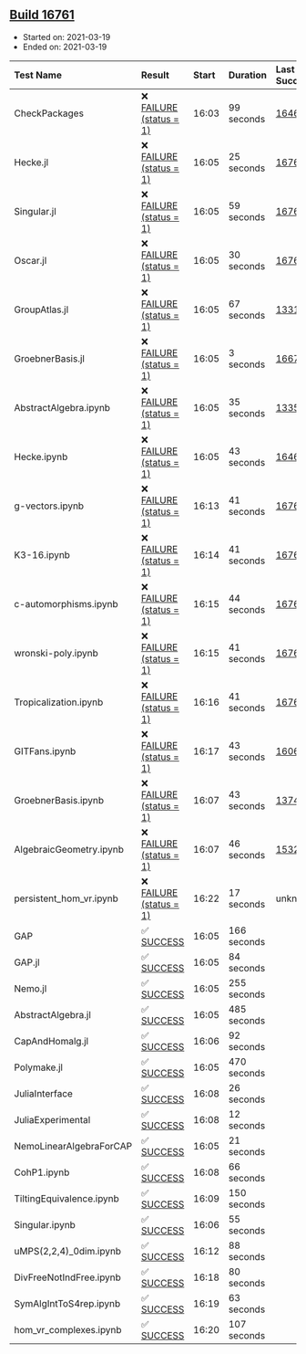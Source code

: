 ## [Build 16761](https://oscarci.mathematik.uni-kl.de/job/oscar/16761/)

* Started on: 2021-03-19
* Ended on: 2021-03-19

| Test Name    | Result | Start | Duration | Last Success | First Failure |
|:-------------|:-------|:------|:---------|:-------------|:--------------|
| CheckPackages | ❌ [FAILURE (status = 1)](https://oscarci.mathematik.uni-kl.de/job/oscar/16761/artifact/logs/build-16761/CheckPackages.log) | 16:03 | 99 seconds | [16463](https://oscarci.mathematik.uni-kl.de/job/oscar/16463/) | [16464](https://oscarci.mathematik.uni-kl.de/job/oscar/16464/) |
| Hecke.jl | ❌ [FAILURE (status = 1)](https://oscarci.mathematik.uni-kl.de/job/oscar/16761/artifact/logs/build-16761/Hecke.jl.log) | 16:05 | 25 seconds | [16760](https://oscarci.mathematik.uni-kl.de/job/oscar/16760/) | [16761](https://oscarci.mathematik.uni-kl.de/job/oscar/16761/) |
| Singular.jl | ❌ [FAILURE (status = 1)](https://oscarci.mathematik.uni-kl.de/job/oscar/16761/artifact/logs/build-16761/Singular.jl.log) | 16:05 | 59 seconds | [16760](https://oscarci.mathematik.uni-kl.de/job/oscar/16760/) | [16761](https://oscarci.mathematik.uni-kl.de/job/oscar/16761/) |
| Oscar.jl | ❌ [FAILURE (status = 1)](https://oscarci.mathematik.uni-kl.de/job/oscar/16761/artifact/logs/build-16761/Oscar.jl.log) | 16:05 | 30 seconds | [16760](https://oscarci.mathematik.uni-kl.de/job/oscar/16760/) | [16761](https://oscarci.mathematik.uni-kl.de/job/oscar/16761/) |
| GroupAtlas.jl | ❌ [FAILURE (status = 1)](https://oscarci.mathematik.uni-kl.de/job/oscar/16761/artifact/logs/build-16761/GroupAtlas.jl.log) | 16:05 | 67 seconds | [13311](https://oscarci.mathematik.uni-kl.de/job/oscar/13311/) | [13312](https://oscarci.mathematik.uni-kl.de/job/oscar/13312/) |
| GroebnerBasis.jl | ❌ [FAILURE (status = 1)](https://oscarci.mathematik.uni-kl.de/job/oscar/16761/artifact/logs/build-16761/GroebnerBasis.jl.log) | 16:05 | 3 seconds | [16676](https://oscarci.mathematik.uni-kl.de/job/oscar/16676/) | [16677](https://oscarci.mathematik.uni-kl.de/job/oscar/16677/) |
| AbstractAlgebra.ipynb | ❌ [FAILURE (status = 1)](https://oscarci.mathematik.uni-kl.de/job/oscar/16761/artifact/logs/build-16761/AbstractAlgebra.ipynb.log) | 16:05 | 35 seconds | [13355](https://oscarci.mathematik.uni-kl.de/job/oscar/13355/) | [13356](https://oscarci.mathematik.uni-kl.de/job/oscar/13356/) |
| Hecke.ipynb | ❌ [FAILURE (status = 1)](https://oscarci.mathematik.uni-kl.de/job/oscar/16761/artifact/logs/build-16761/Hecke.ipynb.log) | 16:05 | 43 seconds | [16463](https://oscarci.mathematik.uni-kl.de/job/oscar/16463/) | [16464](https://oscarci.mathematik.uni-kl.de/job/oscar/16464/) |
| g-vectors.ipynb | ❌ [FAILURE (status = 1)](https://oscarci.mathematik.uni-kl.de/job/oscar/16761/artifact/logs/build-16761/g-vectors.ipynb.log) | 16:13 | 41 seconds | [16760](https://oscarci.mathematik.uni-kl.de/job/oscar/16760/) | [16761](https://oscarci.mathematik.uni-kl.de/job/oscar/16761/) |
| K3-16.ipynb | ❌ [FAILURE (status = 1)](https://oscarci.mathematik.uni-kl.de/job/oscar/16761/artifact/logs/build-16761/K3-16.ipynb.log) | 16:14 | 41 seconds | [16760](https://oscarci.mathematik.uni-kl.de/job/oscar/16760/) | [16761](https://oscarci.mathematik.uni-kl.de/job/oscar/16761/) |
| c-automorphisms.ipynb | ❌ [FAILURE (status = 1)](https://oscarci.mathematik.uni-kl.de/job/oscar/16761/artifact/logs/build-16761/c-automorphisms.ipynb.log) | 16:15 | 44 seconds | [16760](https://oscarci.mathematik.uni-kl.de/job/oscar/16760/) | [16761](https://oscarci.mathematik.uni-kl.de/job/oscar/16761/) |
| wronski-poly.ipynb | ❌ [FAILURE (status = 1)](https://oscarci.mathematik.uni-kl.de/job/oscar/16761/artifact/logs/build-16761/wronski-poly.ipynb.log) | 16:15 | 41 seconds | [16760](https://oscarci.mathematik.uni-kl.de/job/oscar/16760/) | [16761](https://oscarci.mathematik.uni-kl.de/job/oscar/16761/) |
| Tropicalization.ipynb | ❌ [FAILURE (status = 1)](https://oscarci.mathematik.uni-kl.de/job/oscar/16761/artifact/logs/build-16761/Tropicalization.ipynb.log) | 16:16 | 41 seconds | [16760](https://oscarci.mathematik.uni-kl.de/job/oscar/16760/) | [16761](https://oscarci.mathematik.uni-kl.de/job/oscar/16761/) |
| GITFans.ipynb | ❌ [FAILURE (status = 1)](https://oscarci.mathematik.uni-kl.de/job/oscar/16761/artifact/logs/build-16761/GITFans.ipynb.log) | 16:17 | 43 seconds | [16068](https://oscarci.mathematik.uni-kl.de/job/oscar/16068/) | [16069](https://oscarci.mathematik.uni-kl.de/job/oscar/16069/) |
| GroebnerBasis.ipynb | ❌ [FAILURE (status = 1)](https://oscarci.mathematik.uni-kl.de/job/oscar/16761/artifact/logs/build-16761/GroebnerBasis.ipynb.log) | 16:07 | 43 seconds | [13748](https://oscarci.mathematik.uni-kl.de/job/oscar/13748/) | [13749](https://oscarci.mathematik.uni-kl.de/job/oscar/13749/) |
| AlgebraicGeometry.ipynb | ❌ [FAILURE (status = 1)](https://oscarci.mathematik.uni-kl.de/job/oscar/16761/artifact/logs/build-16761/AlgebraicGeometry.ipynb.log) | 16:07 | 46 seconds | [15322](https://oscarci.mathematik.uni-kl.de/job/oscar/15322/) | [15323](https://oscarci.mathematik.uni-kl.de/job/oscar/15323/) |
| persistent_hom_vr.ipynb | ❌ [FAILURE (status = 1)](https://oscarci.mathematik.uni-kl.de/job/oscar/16761/artifact/logs/build-16761/persistent_hom_vr.ipynb.log) | 16:22 | 17 seconds | unknown | unknown |
| GAP | ✅ [SUCCESS](https://oscarci.mathematik.uni-kl.de/job/oscar/16761/artifact/logs/build-16761/GAP.log) | 16:05 | 166 seconds |  |  |
| GAP.jl | ✅ [SUCCESS](https://oscarci.mathematik.uni-kl.de/job/oscar/16761/artifact/logs/build-16761/GAP.jl.log) | 16:05 | 84 seconds |  |  |
| Nemo.jl | ✅ [SUCCESS](https://oscarci.mathematik.uni-kl.de/job/oscar/16761/artifact/logs/build-16761/Nemo.jl.log) | 16:05 | 255 seconds |  |  |
| AbstractAlgebra.jl | ✅ [SUCCESS](https://oscarci.mathematik.uni-kl.de/job/oscar/16761/artifact/logs/build-16761/AbstractAlgebra.jl.log) | 16:05 | 485 seconds |  |  |
| CapAndHomalg.jl | ✅ [SUCCESS](https://oscarci.mathematik.uni-kl.de/job/oscar/16761/artifact/logs/build-16761/CapAndHomalg.jl.log) | 16:06 | 92 seconds |  |  |
| Polymake.jl | ✅ [SUCCESS](https://oscarci.mathematik.uni-kl.de/job/oscar/16761/artifact/logs/build-16761/Polymake.jl.log) | 16:05 | 470 seconds |  |  |
| JuliaInterface | ✅ [SUCCESS](https://oscarci.mathematik.uni-kl.de/job/oscar/16761/artifact/logs/build-16761/JuliaInterface.log) | 16:08 | 26 seconds |  |  |
| JuliaExperimental | ✅ [SUCCESS](https://oscarci.mathematik.uni-kl.de/job/oscar/16761/artifact/logs/build-16761/JuliaExperimental.log) | 16:08 | 12 seconds |  |  |
| NemoLinearAlgebraForCAP | ✅ [SUCCESS](https://oscarci.mathematik.uni-kl.de/job/oscar/16761/artifact/logs/build-16761/NemoLinearAlgebraForCAP.log) | 16:05 | 21 seconds |  |  |
| CohP1.ipynb | ✅ [SUCCESS](https://oscarci.mathematik.uni-kl.de/job/oscar/16761/artifact/logs/build-16761/CohP1.ipynb.log) | 16:08 | 66 seconds |  |  |
| TiltingEquivalence.ipynb | ✅ [SUCCESS](https://oscarci.mathematik.uni-kl.de/job/oscar/16761/artifact/logs/build-16761/TiltingEquivalence.ipynb.log) | 16:09 | 150 seconds |  |  |
| Singular.ipynb | ✅ [SUCCESS](https://oscarci.mathematik.uni-kl.de/job/oscar/16761/artifact/logs/build-16761/Singular.ipynb.log) | 16:06 | 55 seconds |  |  |
| uMPS(2,2,4)_0dim.ipynb | ✅ [SUCCESS](https://oscarci.mathematik.uni-kl.de/job/oscar/16761/artifact/logs/build-16761/uMPS-2-2-4-_0dim.ipynb.log) | 16:12 | 88 seconds |  |  |
| DivFreeNotIndFree.ipynb | ✅ [SUCCESS](https://oscarci.mathematik.uni-kl.de/job/oscar/16761/artifact/logs/build-16761/DivFreeNotIndFree.ipynb.log) | 16:18 | 80 seconds |  |  |
| SymAlgIntToS4rep.ipynb | ✅ [SUCCESS](https://oscarci.mathematik.uni-kl.de/job/oscar/16761/artifact/logs/build-16761/SymAlgIntToS4rep.ipynb.log) | 16:19 | 63 seconds |  |  |
| hom_vr_complexes.ipynb | ✅ [SUCCESS](https://oscarci.mathematik.uni-kl.de/job/oscar/16761/artifact/logs/build-16761/hom_vr_complexes.ipynb.log) | 16:20 | 107 seconds |  |  |
